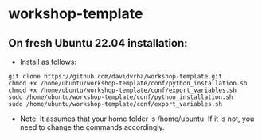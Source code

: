 # workshop-template

## On fresh Ubuntu 22.04 installation:
* Install as follows:
```
git clone https://github.com/davidvrba/workshop-template.git
chmod +x /home/ubuntu/workshop-template/conf/python_installation.sh
chmod +x /home/ubuntu/workshop-template/conf/export_variables.sh
sudo /home/ubuntu/workshop-template/conf/python_installation.sh
sudo /home/ubuntu/workshop-template/conf/export_variables.sh
```
* Note: It assumes that your home folder is /home/ubuntu. If it is not, you need to change the commands accordingly.